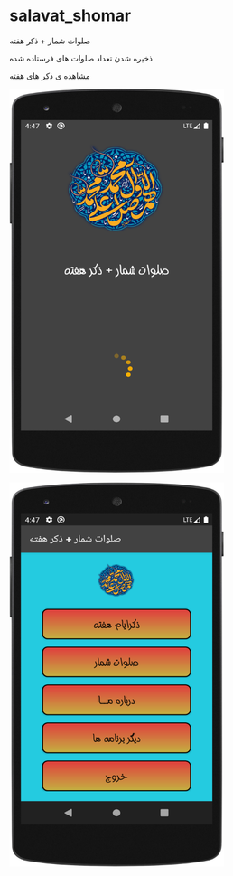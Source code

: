 # salavat_shomar

صلوات شمار + ذکر هفته

ذخیره شدن تعداد صلوات های فرستاده شده

مشاهده ی ذکر های هفته

<img
  src="/screen_shot/1.png"
  alt="Screen Shot 1"
  title="Screen Shot 1"
  style="display: inline-block; margin: 0 auto; height: 680px; width: 380px">


<img
  src="/screen_shot/2.png"
  alt="Screen Shot 2"
  title="Screen Shot 2"
  style="display: inline-block; margin: 0 auto; height: 680px; width: 380px">
